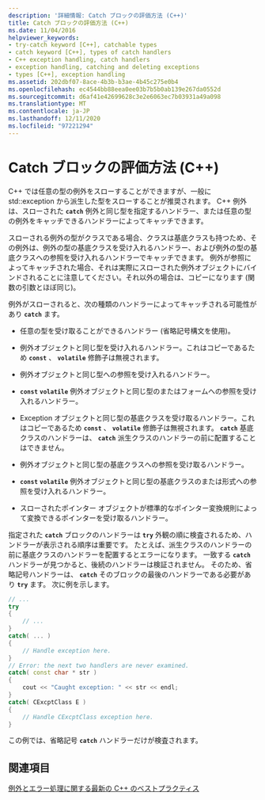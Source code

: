 ```yaml
---
description: '詳細情報: Catch ブロックの評価方法 (C++)'
title: Catch ブロックの評価方法 (C++)
ms.date: 11/04/2016
helpviewer_keywords:
- try-catch keyword [C++], catchable types
- catch keyword [C++], types of catch handlers
- C++ exception handling, catch handlers
- exception handling, catching and deleting exceptions
- types [C++], exception handling
ms.assetid: 202dbf07-8ace-4b3b-b3ae-4b45c275e0b4
ms.openlocfilehash: ec4544bb88eea0ee03b7b5b0ab139e267da0552d
ms.sourcegitcommit: d6af41e42699628c3e2e6063ec7b03931a49a098
ms.translationtype: MT
ms.contentlocale: ja-JP
ms.lasthandoff: 12/11/2020
ms.locfileid: "97221294"
---
```

# <a name="how-catch-blocks-are-evaluated-c"></a>Catch ブロックの評価方法 (C++)

C++ では任意の型の例外をスローすることができますが、一般に std::exception から派生した型をスローすることが推奨されます。 C++ 例外は、スローされた **`catch`** 例外と同じ型を指定するハンドラー、または任意の型の例外をキャッチできるハンドラーによってキャッチできます。

スローされる例外の型がクラスである場合、クラスは基底クラスも持つため、その例外は、例外の型の基底クラスを受け入れるハンドラー、および例外の型の基底クラスへの参照を受け入れるハンドラーでキャッチできます。 例外が参照によってキャッチされた場合、それは実際にスローされた例外オブジェクトにバインドされることに注意してください。それ以外の場合は、コピーになります (関数の引数とほぼ同じ)。

例外がスローされると、次の種類のハンドラーによってキャッチされる可能性があり **`catch`** ます。

- 任意の型を受け取ることができるハンドラー (省略記号構文を使用)。

- 例外オブジェクトと同じ型を受け入れるハンドラー。これはコピーであるため **`const`** 、 **`volatile`** 修飾子は無視されます。

- 例外オブジェクトと同じ型への参照を受け入れるハンドラー。

- **`const`** **`volatile`** 例外オブジェクトと同じ型のまたはフォームへの参照を受け入れるハンドラー。

- Exception オブジェクトと同じ型の基底クラスを受け取るハンドラー。これはコピーであるため **`const`** 、 **`volatile`** 修飾子は無視されます。 **`catch`** 基底クラスのハンドラーは、 **`catch`** 派生クラスのハンドラーの前に配置することはできません。

- 例外オブジェクトと同じ型の基底クラスへの参照を受け取るハンドラー。

- **`const`** **`volatile`** 例外オブジェクトと同じ型の基底クラスのまたは形式への参照を受け入れるハンドラー。

- スローされたポインター オブジェクトが標準的なポインター変換規則によって変換できるポインターを受け取るハンドラー。

指定された **`catch`** ブロックのハンドラーは **`try`** 外観の順に検査されるため、ハンドラーが表示される順序は重要です。 たとえば、派生クラスのハンドラーの前に基底クラスのハンドラーを配置するとエラーになります。 一致する **`catch`** ハンドラーが見つかると、後続のハンドラーは検証されません。 そのため、省略記号ハンドラーは、 **`catch`** そのブロックの最後のハンドラーである必要があり **`try`** ます。 次に例を示します。

```cpp
// ...
try
{
    // ...
}
catch( ... )
{
    // Handle exception here.
}
// Error: the next two handlers are never examined.
catch( const char * str )
{
    cout << "Caught exception: " << str << endl;
}
catch( CExcptClass E )
{
    // Handle CExcptClass exception here.
}
```

この例では、省略記号 **`catch`** ハンドラーだけが検査されます。

## <a name="see-also"></a>関連項目

[例外とエラー処理に関する最新の C++ のベストプラクティス](../cpp/errors-and-exception-handling-modern-cpp.md)
